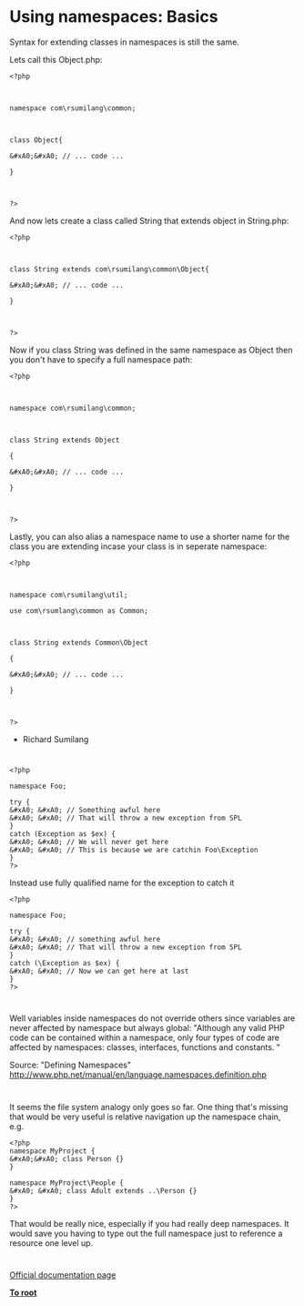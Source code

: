 # Using namespaces: Basics





Syntax for extending classes in namespaces is still the same.



Lets call this Object.php:





```
<?php



namespace com\rsumilang\common;



class Object{

&#xA0;&#xA0; // ... code ...

}



?>
```




And now lets create a class called String that extends object in String.php:





```
<?php



class String extends com\rsumilang\common\Object{

&#xA0;&#xA0; // ... code ...

}



?>
```




Now if you class String was defined in the same namespace as Object then you don&apos;t have to specify a full namespace path:





```
<?php



namespace com\rsumilang\common;



class String extends Object

{

&#xA0;&#xA0; // ... code ...

}



?>
```




Lastly, you can also alias a namespace name to use a shorter name for the class you are extending incase your class is in seperate namespace:





```
<?php



namespace com\rsumilang\util;

use com\rsumlang\common as Common;



class String extends Common\Object

{

&#xA0;&#xA0; // ... code ...

}



?>
```




- Richard Sumilang

  

#





```
<?php

namespace Foo;

try {
&#xA0; &#xA0; // Something awful here
&#xA0; &#xA0; // That will throw a new exception from SPL
} 
catch (Exception as $ex) {
&#xA0; &#xA0; // We will never get here
&#xA0; &#xA0; // This is because we are catchin Foo\Exception
}
?>
```


Instead use fully qualified name for the exception to catch it



```
<?php 

namespace Foo;

try {
&#xA0; &#xA0; // something awful here
&#xA0; &#xA0; // That will throw a new exception from SPL
} 
catch (\Exception as $ex) {
&#xA0; &#xA0; // Now we can get here at last
}
?>
```



  

#



Well variables inside namespaces do not override others since variables are never affected by namespace but always global:
&quot;Although any valid PHP code can be contained within a namespace, only four types of code are affected by namespaces: classes, interfaces, functions and constants. &quot;

Source: &quot;Defining Namespaces&quot;
http://www.php.net/manual/en/language.namespaces.definition.php

  

#



It seems the file system analogy only goes so far. One thing that&apos;s missing that would be very useful is relative navigation up the namespace chain, e.g.



```
<?php
namespace MyProject {
&#xA0;&#xA0; class Person {}
}

namespace MyProject\People {
&#xA0; &#xA0; class Adult extends ..\Person {}
}
?>
```


That would be really nice, especially if you had really deep namespaces. It would save you having to type out the full namespace just to reference a resource one level up.

  

#

[Official documentation page](https://www.php.net/manual/en/language.namespaces.basics.php)

**[To root](/README.md)**